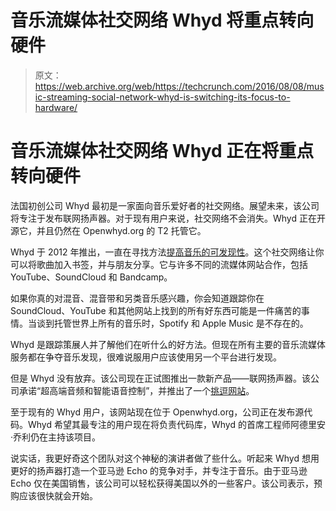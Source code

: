 # 音乐流媒体社交网络 Whyd 将重点转向硬件 

> 原文：<https://web.archive.org/web/https://techcrunch.com/2016/08/08/music-streaming-social-network-whyd-is-switching-its-focus-to-hardware/>

# 音乐流媒体社交网络 Whyd 正在将重点转向硬件

法国初创公司 Whyd 最初是一家面向音乐爱好者的社交网络。展望未来，该公司将专注于发布联网扬声器。对于现有用户来说，社交网络不会消失。Whyd 正在开源它，并且仍然在 Openwhyd.org 的 T2 托管它。

Whyd 于 2012 年推出，一直在寻找方法[提高音乐的可发现性](https://web.archive.org/web/20221207100356/https://beta.techcrunch.com/2013/03/18/whyd/)。这个社交网络让你可以将歌曲加入书签，并与朋友分享。它与许多不同的流媒体网站合作，包括 YouTube、SoundCloud 和 Bandcamp。

如果你真的对混音、混音带和另类音乐感兴趣，你会知道跟踪你在 SoundCloud、YouTube 和其他网站上找到的所有好东西可能是一件痛苦的事情。当谈到托管世界上所有的音乐时，Spotify 和 Apple Music 是不存在的。

Whyd 是跟踪策展人并了解他们在听什么的好方法。但现在所有主要的音乐流媒体服务都在争夺音乐发现，很难说服用户应该使用另一个平台进行发现。

但是 Whyd 没有放弃。该公司现在正试图推出一款新产品——联网扬声器。该公司承诺“超高端音频和智能语音控制”，并推出了一个[挑逗网站](https://web.archive.org/web/20221207100356/http://home.whyd.com/)。

至于现有的 Whyd 用户，该网站现在位于 Openwhyd.org，公司正在发布源代码。Whyd 希望其最专注的用户现在将负责代码库，Whyd 的首席工程师阿德里安·乔利仍在主持该项目。

说实话，我更好奇这个团队对这个神秘的演讲者做了些什么。听起来 Whyd 想用更好的扬声器打造一个亚马逊 Echo 的竞争对手，并专注于音乐。由于亚马逊 Echo 仅在美国销售，该公司可以轻松获得美国以外的一些客户。该公司表示，预购应该很快就会开始。